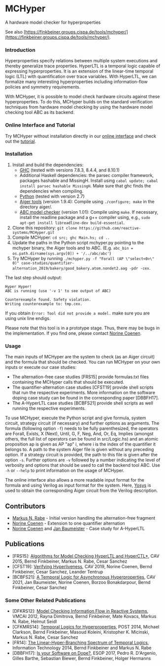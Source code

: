# MCHyper
A hardware model checker for hyperproperties 

See also [https://finkbeiner.groups.cispa.de/tools/mchyper/](https://finkbeiner.groups.cispa.de/tools/mchyper/). 

### Introduction

Hyperproperties specify relations between multiple system executions and thereby generalize trace properties. 
HyperLTL is a temporal logic capable of expressing hyperproperties. 
It is an extension of the linear-time temporal logic (LTL) with quantification over trace variables. 
With HyperLTL, we can formalize many interesting hyperproperties including information-flow policies and symmetry requirements. 

With MCHyper, it is possible to model check hardware circuits against these hyperproperties. 
To do this, MCHyper builds on the standard verification techniques from hardware model checking by using the hardware model checking tool ABC as its backend. 

### Online Interface and Tutorial

Try MCHyper without installation directly in our [online interface](https://finkbeiner.groups.cispa.de/tools/online/MCHyper/) and check out the [tutorial](https://finkbeiner.groups.cispa.de/tools/online/MCHyper/help.html). 

### Installation 

1. Install and build the dependencies: 
	* [GHC](https://www.haskell.org/platform/) (tested with versions 7.8.3, 8.4.4, and 8.10.1)
	* Additional Haskell dependencies: the parsec compiler framework, packages hashable and MissingH. Install using `cabal update; cabal install parsec hashable MissingH`. Make sure that ghc finds the dependencies when compiling. 
	* [Python](https://www.python.org) (tested with version 2.7)
	* [Aiger tools](http://fmv.jku.at/aiger/) (version 1.9.4): Compile using `./configure; make` in the directory aiger/.
	* [ABC model checker](https://github.com/berkeley-abc/abc) (version 1.01): Compile using `make`. If necessary, install the readline package and a g++ compiler using, e.g., `sudo apt-get install libreadline-dev build-essential`. 
1. Clone this repository: `git clone https://github.com/reactive-systems/MCHyper.git`
1. Compile MCHyper: `cd src; ghc Main.hs; cd ..`
1. Update the paths in the Python script mchyper.py pointing to the mchyper binary, the Aiger tools and to ABC. (E.g. `abc_bin = os.path.dirname(sys.argv[0]) + '/../abc/abc'`)
1. Try MCHyper by running `./mchyper.py -f "Forall (AP \"select<0>\" 0)" case-studies/quantifier-alternation_2019/bakery/good_bakery.atom.nondet2.aag -pdr -cex`. 

The last step should output: 

	Hyper Hyper!
	ABC is running (use '-v 1' to see output of ABC)
	
	Counterexample found. Safety violation.
	Writing counterexample to: tmp.cex.

If you obtain `Error: Tool did not provide a model.` make sure you are using unix line endigs. 

Please note that this tool is in a prototype stage. Thus, there may be bugs in the implementation. If you find one, please contact [Norine Coenen](https://finkbeiner.groups.cispa.de/people/coenen.html). 

### Usage

The main inputs of MCHyper are the system to check (as an Aiger circuit) and the formula that should be checked. 
You can run MCHyper on your own inputs or execute our case studies: 
 
* The alternation-free case studies [FRS15] provide formulas.txt files containing the MCHyper calls that should be executed. 
* The quantifier-alternation case studies [CFST19] provide shell scripts that run the respective experiments. 
More information on the software doping case study can be found in the corresponding paper [DBBFH17]. 
* The A-HyperLTL case studies [BCBFS21] provide shell scripts as well running the respective experiments. 

To use MCHyper, execute the Python script and give formula, system circuit, strategy circuit (if necessary) and further options as arguments. 
The formula (following option `-f`) needs to be fully parenthesized, the operators are Forall, Exists, X (Next), Until, G, F, Neg, And, Or, Eq, Implies (amongst others, the full list of operators can be found in src/Logic.hs) and an atomic proposition ap is given as AP \"ap\" i, where i is the index of the quantifier it belongs to. 
A path to the system Aiger file is given without any preceding option. 
If a strategy circuit is provided, the path to this file is given after the option `-s`. 
Further options are `-v` followed by a number indicating the level of verbosity and options that should be used to call the backend tool ABC. 
Use `-h` or `--help` to print information on the usage of MCHyper. 

The online interface also allows a more readable input format for the formula and using Verilog as input format for the system. 
Here, [Yosys](http://www.clifford.at/yosys/) is used to obtain the corresponding Aiger circuit from the Verilog description. 

## Contributors

* [Markus N. Rabe](https://finkbeiner.groups.cispa.de/people/rabe.html) - Initial version handling the alternation-free fragment
* [Norine Coenen](https://finkbeiner.groups.cispa.de/people/coenen.html) - Extension to one quantifier alternation
* [Norine Coenen](https://finkbeiner.groups.cispa.de/people/coenen.html) and [Jan Baumeister](https://finkbeiner.groups.cispa.de/people/baumeister.html) - Case study for A-HyperLTL

## Publications

* [FRS15]: [Algorithms for Model Checking HyperLTL and HyperCTL\*](https://finkbeiner.groups.cispa.de/publications/FRS15.html), CAV 2015, Bernd Finkbeiner, Markus N. Rabe, Cesar Sanchez
* [CFST19]: [Verifying Hyperliveness](https://finkbeiner.groups.cispa.de/publications/CFST19.html), CAV 2019, Norine Coenen, Bernd Finkbeiner, Cesar Sanchez, Leander Tentrup
* [BCBFS21]: [A Temporal Logic for Asynchronous Hyperproperties](https://finkbeiner.groups.cispa.de/publications/BCBFS21.html), CAV 2021, Jan Baumeister, Norine Coenen, Borzoo Bonakdarpour, Bernd Finkbeiner, Cesar Sanchez

### Some Other Related Publications 

* [DFKRS12]: [Model Checking Information Flow in Reactive Systems](https://finkbeiner.groups.cispa.de/publications/DFKRS12.html), VMCAI 2012, Rayna Dimitrova, Bernd Finkbeiner, Mate Kovacs, Markus N. Rabe, Helmut Seidl
* [CFKMRS14]: [Temporal Logics for Hyperproperties](https://finkbeiner.groups.cispa.de/publications/CFKMRS14.html), POST 2014, Michael Clarkson, Bernd Finkbeiner, Masoud Koleini, Kristopher K. Micinski, Markus N. Rabe, Cesar Sanchez
* [FR14]: [The Linear-Hyper-Branching Spectrum of Temporal Logics](https://finkbeiner.groups.cispa.de/publications/FR14.html), Information Technology 2014, Bernd Finkbeiner and Markus N. Rabe
* [DBBFH17]: [Is your Software on Dope?](https://finkbeiner.groups.cispa.de/publications/DBBFH17.html), ESOP 2017, Pedro R. D'Argenio, Gilles Barthe, Sebastian Biewer, Bernd Finkbeiner, Holger Hermanns